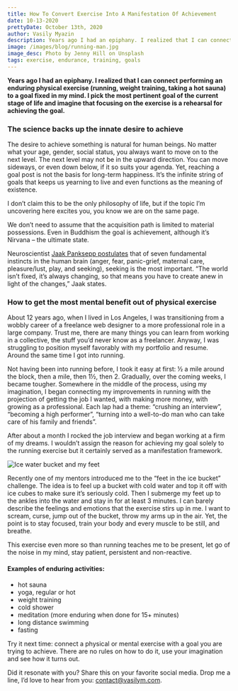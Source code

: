 ```yaml
---
title: How To Convert Exercise Into A Manifestation Of Achievement
date: 10-13-2020
prettyDate: October 13th, 2020
author: Vasily Myazin
description: Years ago I had an epiphany. I realized that I can connect performing an enduring physical exercise to an unrelated goal in my mind.
image: /images/blog/running-man.jpg
image_desc: Photo by Jenny Hill on Unsplash
tags: exercise, endurance, training, goals
---
```


**Years ago I had an epiphany. I realized that I can connect performing an enduring physical exercise (running, weight training, taking a hot sauna) to a goal fixed in my mind. I pick the most pertinent goal of the current stage of life and imagine that focusing on the exercise is a rehearsal for achieving the goal.**

### The science backs up the innate desire to achieve

The desire to achieve something is natural for human beings. No matter what your age, gender, social status, you always want to move on to the next level. The next level may not be in the upward direction. You can move sideways, or even down below, if it so suits your agenda. Yet, reaching a goal post is not the basis for long-term happiness. It’s the infinite string of goals that keeps us yearning to live and even functions as the meaning of existence.

I don’t claim this to be the only philosophy of life, but if the topic  I’m uncovering here excites you, you know we are on the same page.

We don’t need to assume that the acquisition path is limited to material possessions. Even in Buddhism the goal is achievement, although it’s  Nirvana – the ultimate state.

Neuroscientist [Jaak Panksepp postulates](http://www.amazon.com/Affective-Neuroscience-Foundations-Emotions-Science/dp/019517805X) that of seven fundamental instincts in the human brain (anger, fear, panic-grief, maternal care, pleasure/lust, play, and seeking), seeking is the most important. “The world isn’t fixed, it’s always changing, so that means you have to create anew in light of the changes,” Jaak states.

### How to get the most mental benefit out of physical exercise

About 12 years ago, when I lived in Los Angeles, I was transitioning from a wobbly career of a freelance web designer to a more professional role in a large company. Trust me, there are many things you can learn from working in a collective, the stuff you’d never know as a freelancer. Anyway, I was struggling to position myself favorably with my portfolio and resume. Around the same time I got into running.

Not having been into running before, I took it easy at first: ½ a mile around the block, then a mile, then 1½, then 2. Gradually, over the coming weeks, I became tougher. Somewhere in the middle of the process, using my imagination, I began connecting my improvements in running with the projection of getting the job I wanted, with making more money, with growing as a professional. Each lap had a theme: “crushing an interview”, “becoming a high performer”, “turning into a well-to-do man who can take care of his family and friends”.

After about a month I rocked the job interview and began working at a firm of my dreams. I wouldn’t assign the reason for achieving my goal solely to the running exercise but it certainly served as a manifestation framework.

![Ice water bucket and my feet](/images/blog/bucket-ice.jpg)

Recently one of my mentors introduced me to the “feet in the ice bucket” challenge. The idea is to feel up a bucket with cold water and top it off with ice cubes to make sure it’s seriously cold. Then I submerge my feet up to the ankles into the water and stay in for at least 3 minutes. I can barely describe the feelings and emotions that the exercise stirs up in me. I want to scream, curse, jump out of the bucket, throw my arms up in the air. Yet, the point is to stay focused, train your body and every muscle to be still, and breathe.

This exercise even more so than running teaches me to be present, let go of the noise in my mind, stay patient, persistent and non-reactive.

#### Examples of enduring activities:

- hot sauna
- yoga, regular or hot
- weight training
- cold shower
- meditation (more enduring when done for 15+ minutes)
- long distance swimming
- fasting

Try it next time: connect a physical or mental exercise with a goal you are trying to achieve. There are no rules on how to do it, use your imagination and see how it turns out. 

Did it resonate with you? Share this on your favorite social media. Drop me a line, I’d love to hear from you: [contact@vasilym.com](contact@vasilym.com).


